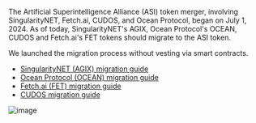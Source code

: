 The Artificial Superintelligence Alliance (ASI) token merger, involving SingularityNET, Fetch.ai, CUDOS, and Ocean Protocol, began on July 1, 2024. As of today, SingularityNET's AGIX, Ocean Protocol's OCEAN, CUDOS and Fetch.ai's FET tokens should migrate to the ASI token.

We launched the migration process without vesting via smart contracts.

- [SingularityNET (AGIX) migration guide](https://github.com/asia-protocol/documentation/blob/main/AGIX_Migration_Notice.md)
- [Ocean Protocol (OCEAN) migration guide](https://github.com/asia-protocol/documentation/blob/main/OCEAN_Migration_Notice.md)
- [Fetch.ai (FET) migration guide](https://github.com/asia-protocol/documentation/blob/main/FET_Migration_Notice.md)
- [CUDOS migration guide](https://github.com/asia-protocol/documentation/blob/main/CUDOS_Migration_Notice.md)

![image](https://github.com/user-attachments/assets/7879a290-9d08-44ad-b38a-013c67467c38)

